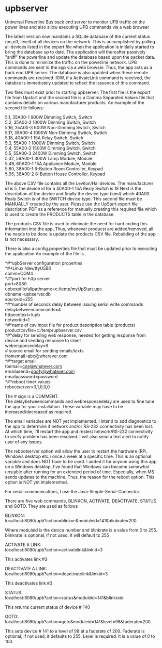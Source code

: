 # upbserver
Universal Powerline Bus back end server to monitor UPB traffic on the power lines and also allow executing UPB commands via a web browser

The latest version now maintains a SQLite database of the current status (on,off, level) of all devices on the network.  This is 
accomplished by polling all devices listed in the export file when the application is initially started to bring the database up to date. The application will thereafter passively "sniff" the powerline and  update the database based upon the packet data.  This is done 
to minimize the traffic on the powerline network.  UPB commands are sent to the app via a web browser.  Thus, the app acts as a back end
UPB server.  The database is also updated when these remote commands are received.  IOW, if a ActivateLink command is received, the
databse is immediately updated to reflect the issuance of this command.

Two files must exist prior to starting upbserver.  The first file is the export file from Upstart and the second file is a 
Comma Separated Values file that contains  details on various manufacturer products.  An example of the second file follows:

5,1, 35A00-1 600W Dimming Switch, Switch   
5,2, 35A00-2 1000W Dimming Switch, Switch  
5,16, 35A00-3 600W Non-Dimming Switch, Switch  
5,17, 35A00-4 1000W Non-Dimming Switch, Switch   
5,18, 40A00-1 15A Relay Switch, Switch  
5,3, 55A00-1 1000W Dimming Switch, Switch  
5,4, 55A00-2 1500W Dimming Switch, Switch  
5,5, 55A00-3 2400W Dimming Switch, Switch  
5,32, 59A00-1 300W Lamp Module, Module  
5,48, 60A00-1 15A Appliance Module, Module  
5,80, 38A00-1 6-Button Room Controller, Keypad  
5,96, 38A00-2 8-Button House Controller, Keypad  

The above CSV file contains all the Leviton/Hai devices.  The manufacturer id is 5, the device id for a 40A00-1 15A Realy Switch is 18
Next is the description of the device and finally the device type (kind) which 40A00 Realy Switch is of the SWITCH device type.
This second file must be MANUALLY created by the user.  Please use the UpStart export file description PDF as a reference for manually
creating this required file which is used to create the PRODUCTS table in the database.

The products CSV file is used to eliminate the need for hard coding this information into the app.  Thus, whenever producst are
added/removed, all the needs to be done is update the products CSV file.  Rebuilding of the app is not necessary.

There is also a config.properties file that must be updated prior to executing the application An example of the file is..

*#*upbServer configuration properties  
*#*Linux /dev/ttyUSB0  
comm=COM4  
*#*port for http server  
port=8080  
upbexpfilefullpathname=c:/temp/myUpStart.upe  
dbname=upbserver.db  
sourceid=255  
*#*number of seconds delay between issuing serial write commands
delaybetweencommands=4  
httpcontext=/upb  
networkid=1  
*#*name of csv input file for product description table (products)  
productcsvfile=c:/temp/upbserver.csv  
*#*delay for sending web response, needed for getting response from device and sending response to client  
webresponsedelay=6  
*#* source email for sending emails/texts  
fromemail=abc@wherever.com  
*#*target email  
toemail=cde@whatever.com  
emailuserid=goofy@whatever.com  
emailpassword=password  
*#*reboot timer values  
rebootserver=0,1,0,0,0  

The *#* sign is a COMMENT.   
The delaybetweencommands and webresponsedelay are used to fine tune the app for your installation.  These variable may have to be increased/decreased
as required.

The email variables are NOT yet implemented.  I intend to add diagnostics to the app to determine if network and/or RS-232 connectivity has been lost.  At which
time, I'll restart the app and restest network/RS-232 connectivity to verify problem has been resolved.  I will also send a text alert to notify user of any
issues.

The rebootserver option will allow the user to restart the hardware (RPI, Windows desktop etc.) once a week at a specific time.  This is an optional variable and does NOT have 
to be used.  I added it for anyone using this app on a Windows desktop. I've found that Windows can become somewhat unstable after running for an extended 
period of time.  Especially, when MS sends updates to the machine.  Thus, the reason for the reboot option.  This option is NOT yet implemented.

For serial communications, I use the Java-Simple-Serial-Connector.

There are five web commands, BLINKON, ACTIVATE, DEACTIVATE, STATUS and GOTO.  They are used as follows

BLINKON:  
localhost:8080/upb?action=blinkon&moduleid=141&blinkrate=200

Where moduleid is the  device number and blinkrate is a value from 0 to 255.  blinkrate is optional, if not used, it will default to 255

ACTIVATE A LINK:  
localhost:8080/upb?action=activatelink&linkid=3

This activates link #3


DEACTIVATE A LINK:  
localhost:8080/upb?action=deactivatelink&linkid=3

This deactivates link #3


STATUS:  
localhost:8080/upb?action=status&moduleid=141&blinkrate

This returns current status of device # 140


GOTO:  
localhost:8080/upb?action=goto&moduleid=141&level=98&faderate=200

This sets device # 141 to a level of 98 at a faderate of 200.  Faderate is optional, if not used, it defaults to 255.  Level is required.  It is a value of 0 to 100.



